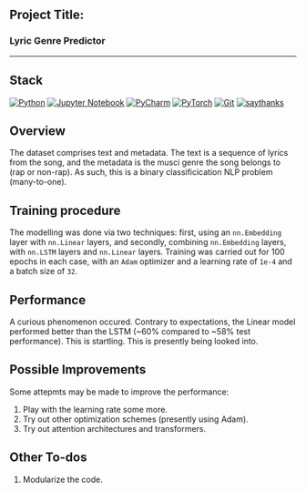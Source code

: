 
## Project Title:

### Lyric Genre Predictor

---

## Stack
[![Python](https://img.shields.io/badge/python-3670A0?style=for-the-badge&logo=python&logoColor=ffdd54)](https://www.python.org/downloads/release/python-360/)
[![Jupyter Notebook](https://img.shields.io/badge/jupyter-%23FA0F00.svg?style=for-the-badge&logo=jupyter&logoColor=white)](https://www.jupyter.org)
[![PyCharm](https://img.shields.io/badge/pycharm-143?style=for-the-badge&logo=pycharm&logoColor=black&color=black&labelColor=green)](https://www.jetbrains.com/pycharm/)
[![PyTorch](https://img.shields.io/badge/PyTorch-%23EE4C2C.svg?style=for-the-badge&logo=PyTorch&logoColor=white)](https://pytorch.org/)
[![Git](https://img.shields.io/badge/git-%23F05033.svg?style=for-the-badge&logo=git&logoColor=white)](http://git-scm.com/)
[![saythanks](https://img.shields.io/badge/say-thanks-ff69b4.svg?&style=for-the-badge)](https://saythanks.io/to/kennethreitz)

## Overview

The dataset comprises text and metadata. The text is a sequence of lyrics from the song, and the metadata is the musci genre the song belongs to (rap or non-rap). As such, this is a binary classificication NLP problem (many-to-one).

## Training procedure
The modelling was done via two techniques: first, using an `nn.Embedding` layer with `nn.Linear` layers, and secondly, combining `nn.Embedding` layers, with `nn.LSTM` layers and `nn.Linear` layers. Training was carried out for 100 epochs in each case, with an `Adam` optimizer and a learning rate of `1e-4` and a batch size of `32`.

## Performance
A curious phenomenon occured. Contrary to expectations, the Linear model performed better than the LSTM (~60% compared to ~58% test performance). This is startling. This is presently being looked into.

## Possible Improvements
Some attepmts may be made to improve the performance:
1. Play with the learning rate some more.
2. Try out other optimization schemes (presently using Adam).
3. Try out attention architectures and transformers.

## Other To-dos

1. Modularize the code.
